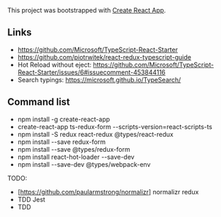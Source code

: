 This project was bootstrapped with [Create React App](https://github.com/facebookincubator/create-react-app).

## Links

- https://github.com/Microsoft/TypeScript-React-Starter
- https://github.com/piotrwitek/react-redux-typescript-guide
- Hot Reload without eject: https://github.com/Microsoft/TypeScript-React-Starter/issues/6#issuecomment-453844116
- Search typings: https://microsoft.github.io/TypeSearch/

## Command list

- npm install -g create-react-app
- create-react-app ts-redux-form --scripts-version=react-scripts-ts
- npm install -S redux react-redux @types/react-redux
- npm install --save redux-form
- npm install --save @types/redux-form
- npm install react-hot-loader --save-dev
- npm install --save-dev @types/webpack-env


TODO:
- [https://github.com/paularmstrong/normalizr] normalizr redux
- TDD Jest
- TDD

